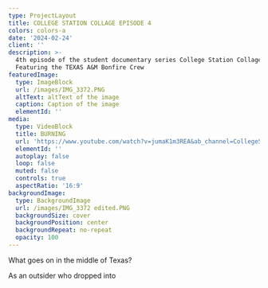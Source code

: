 ```yaml
---
type: ProjectLayout
title: COLLEGE STATION COLLAGE EPISODE 4
colors: colors-a
date: '2024-02-24'
client: ''
description: >-
  4th episode of the student documentary series College Station Collage.
  Featuring the TEXAS A&M Bonfire Crew
featuredImage:
  type: ImageBlock
  url: /images/IMG_3372.PNG
  altText: altText of the image
  caption: Caption of the image
  elementId: ''
media:
  type: VideoBlock
  title: BURNING
  url: 'https://www.youtube.com/watch?v=jumaK1m3REA&ab_channel=CollegeStationCollage'
  elementId: ''
  autoplay: false
  loop: false
  muted: false
  controls: true
  aspectRatio: '16:9'
backgroundImage:
  type: BackgroundImage
  url: /images/IMG_3372 edited.PNG
  backgroundSize: cover
  backgroundPosition: center
  backgroundRepeat: no-repeat
  opacity: 100
---
```

What goes on in the middle of Texas?



As an outsider who dropped into 
